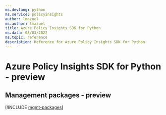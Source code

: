 ```yaml
---
ms.devlang: python
ms.service: policyinsights
author: lmazuel
ms.author: lmazuel
title: Azure Policy Insights SDK for Python
ms.data: 08/03/2022
ms.topic: reference
description: Reference for Azure Policy Insights SDK for Python
---
```

# Azure Policy Insights SDK for Python - preview

## Management packages - preview
[!INCLUDE [mgmt-packages](policy-insights-mgmt-index.md)]